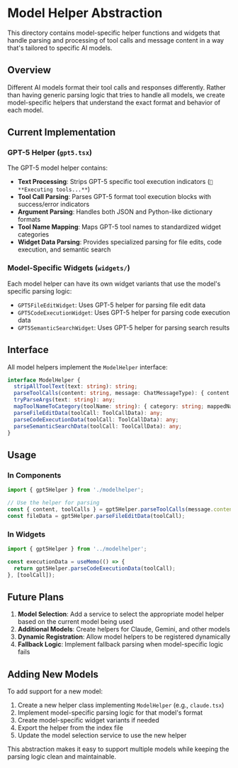 # Model Helper Abstraction

This directory contains model-specific helper functions and widgets that handle parsing and processing of tool calls and message content in a way that's tailored to specific AI models.

## Overview

Different AI models format their tool calls and responses differently. Rather than having generic parsing logic that tries to handle all models, we create model-specific helpers that understand the exact format and behavior of each model.

## Current Implementation

### GPT-5 Helper (`gpt5.tsx`)

The GPT-5 model helper contains:

- **Text Processing**: Strips GPT-5 specific tool execution indicators (`🔧 **Executing tools...**`)
- **Tool Call Parsing**: Parses GPT-5 format tool execution blocks with success/error indicators
- **Argument Parsing**: Handles both JSON and Python-like dictionary formats
- **Tool Name Mapping**: Maps GPT-5 tool names to standardized widget categories
- **Widget Data Parsing**: Provides specialized parsing for file edits, code execution, and semantic search

### Model-Specific Widgets (`widgets/`)

Each model helper can have its own widget variants that use the model's specific parsing logic:

- `GPT5FileEditWidget`: Uses GPT-5 helper for parsing file edit data
- `GPT5CodeExecutionWidget`: Uses GPT-5 helper for parsing code execution data  
- `GPT5SemanticSearchWidget`: Uses GPT-5 helper for parsing search results

## Interface

All model helpers implement the `ModelHelper` interface:

```typescript
interface ModelHelper {
  stripAllToolText(text: string): string;
  parseToolCalls(content: string, message: ChatMessageType): { content: string; toolCalls: ToolCallData[] };
  tryParseArgs(text: string): any;
  mapToolNameToCategory(toolName: string): { category: string; mappedName: string };
  parseFileEditData(toolCall: ToolCallData): any;
  parseCodeExecutionData(toolCall: ToolCallData): any;
  parseSemanticSearchData(toolCall: ToolCallData): any;
}
```

## Usage

### In Components

```typescript
import { gpt5Helper } from './modelhelper';

// Use the helper for parsing
const { content, toolCalls } = gpt5Helper.parseToolCalls(message.content, message);
const fileData = gpt5Helper.parseFileEditData(toolCall);
```

### In Widgets

```typescript
import { gpt5Helper } from '../modelhelper';

const executionData = useMemo(() => {
  return gpt5Helper.parseCodeExecutionData(toolCall);
}, [toolCall]);
```

## Future Plans

1. **Model Selection**: Add a service to select the appropriate model helper based on the current model being used
2. **Additional Models**: Create helpers for Claude, Gemini, and other models
3. **Dynamic Registration**: Allow model helpers to be registered dynamically
4. **Fallback Logic**: Implement fallback parsing when model-specific logic fails

## Adding New Models

To add support for a new model:

1. Create a new helper class implementing `ModelHelper` (e.g., `claude.tsx`)
2. Implement model-specific parsing logic for that model's format
3. Create model-specific widget variants if needed
4. Export the helper from the index file
5. Update the model selection service to use the new helper

This abstraction makes it easy to support multiple models while keeping the parsing logic clean and maintainable. 